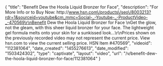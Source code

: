 {
    "title": "Benefit Dew the Hoola Liquid Bronzer for Face",
    "description": "For More Info or to Buy Now: http:\/\/www.hsn.com\/products\/seo\/8003213?rdr=1&sourceid=youtube&cm_mmc=Social-_-Youtube-_-ProductVideo-_-470569\r\nBenefit Dew the Hoola Liquid Bronzer for Face  \nGet the glow, not the gleam, with this sheer liquid bronzer for your face. The lightweight gel formula melts onto your skin for a sunkissed look...\r\nPrices shown on the previously recorded video may not represent the current price.  View hsn.com to view the current selling price. HSN Item #470569",
    "videoid": "112381064",
    "date_created": "1455276613",
    "date_modified": "1503424302",
    "type": "captivate",
    "layout": "video",
    "url": "\/v\/benefit-dew-the-hoola-liquid-bronzer-for-face\/112381064"
}